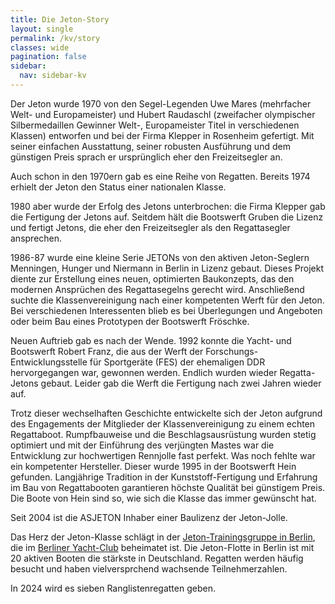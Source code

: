 ```yaml
---
title: Die Jeton-Story
layout: single
permalink: /kv/story
classes: wide
pagination: false
sidebar:
  nav: sidebar-kv
---
```

Der Jeton wurde 1970 von den Segel-Legenden Uwe Mares (mehrfacher Welt- und Europameister) und Hubert Raudaschl (zweifacher olympischer Silbermedaillen Gewinner Welt-, Europameister Titel in verschiedenen Klassen) entworfen und bei der Firma Klepper in Rosenheim gefertigt. Mit seiner einfachen Ausstattung, seiner robusten Ausführung und dem günstigen Preis sprach er ursprünglich eher den Freizeitsegler an.

Auch schon in den 1970ern gab es eine Reihe von Regatten. Bereits 1974 erhielt der Jeton den Status einer nationalen Klasse.

1980 aber wurde der Erfolg des Jetons unterbrochen: die Firma Klepper gab die Fertigung der Jetons auf. Seitdem hält die Bootswerft Gruben die Lizenz und fertigt Jetons, die eher den Freizeitsegler als den Regattasegler ansprechen. 

1986-87 wurde eine kleine Serie JETONs von den aktiven Jeton-Seglern Menningen, Hunger und Niermann in Berlin in Lizenz gebaut. Dieses Projekt diente zur Erstellung eines neuen, optimierten Baukonzepts, das den modernen Ansprüchen des Regattasegelns gerecht wird. Anschließend suchte die Klassenvereinigung nach einer kompetenten Werft für den Jeton. Bei verschiedenen Interessenten blieb es bei Überlegungen und Angeboten oder beim Bau eines Prototypen der Bootswerft Fröschke.

Neuen Auftrieb gab es nach der Wende. 1992 konnte die Yacht- und Bootswerft Robert Franz, die aus der Werft der Forschungs- Entwicklungsstelle für Sportgeräte (FES) der ehemaligen DDR hervorgegangen war, gewonnen werden. Endlich wurden wieder Regatta-Jetons gebaut. Leider gab die Werft die Fertigung nach zwei Jahren wieder auf.

Trotz dieser wechselhaften Geschichte entwickelte sich der Jeton aufgrund des Engagements der Mitglieder der Klassenvereinigung zu einem echten Regattaboot. Rumpfbauweise und die Beschlagsausrüstung wurden stetig optimiert und mit der Einführung des verjüngten Mastes war die Entwicklung zur hochwertigen Rennjolle fast perfekt. Was noch fehlte war ein kompetenter Hersteller. Dieser wurde 1995 in der Bootswerft Hein gefunden. Langjährige Tradition in der Kunststoff-Fertigung und Erfahrung im Bau von Regattabooten garantieren höchste Qualität bei günstigem Preis. Die Boote von Hein sind so, wie sich die Klasse das immer gewünscht hat.

Seit 2004 ist die ASJETON Inhaber einer Baulizenz der Jeton-Jolle.

Das Herz der Jeton-Klasse schlägt in der [Jeton-Trainingsgruppe in Berlin](/training/berlin), die im [Berliner Yacht-Club](https://byc.berlin) beheimatet ist. Die Jeton-Flotte in Berlin ist mit 20 aktiven Booten die stärkste in Deutschland. Regatten werden häufig besucht und haben vielversprchend wachsende Teilnehmerzahlen.

In 2024 wird es sieben Ranglistenregatten geben.

